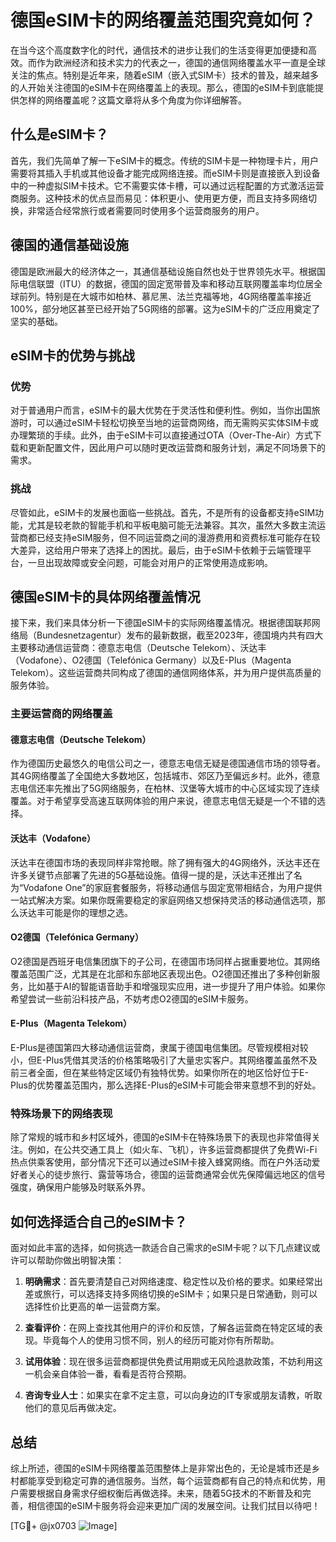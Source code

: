 # 德国eSIM卡的网络覆盖范围究竟如何？

在当今这个高度数字化的时代，通信技术的进步让我们的生活变得更加便捷和高效。而作为欧洲经济和技术实力的代表之一，德国的通信网络覆盖水平一直是全球关注的焦点。特别是近年来，随着eSIM（嵌入式SIM卡）技术的普及，越来越多的人开始关注德国的eSIM卡在网络覆盖上的表现。那么，德国的eSIM卡到底能提供怎样的网络覆盖呢？这篇文章将从多个角度为你详细解答。

## 什么是eSIM卡？

首先，我们先简单了解一下eSIM卡的概念。传统的SIM卡是一种物理卡片，用户需要将其插入手机或其他设备才能完成网络连接。而eSIM卡则是直接嵌入到设备中的一种虚拟SIM卡技术。它不需要实体卡槽，可以通过远程配置的方式激活运营商服务。这种技术的优点显而易见：体积更小、使用更方便，而且支持多网络切换，非常适合经常旅行或者需要同时使用多个运营商服务的用户。

## 德国的通信基础设施

德国是欧洲最大的经济体之一，其通信基础设施自然也处于世界领先水平。根据国际电信联盟（ITU）的数据，德国的固定宽带普及率和移动互联网覆盖率均位居全球前列。特别是在大城市如柏林、慕尼黑、法兰克福等地，4G网络覆盖率接近100%，部分地区甚至已经开始了5G网络的部署。这为eSIM卡的广泛应用奠定了坚实的基础。

## eSIM卡的优势与挑战

### 优势

对于普通用户而言，eSIM卡的最大优势在于灵活性和便利性。例如，当你出国旅游时，可以通过eSIM卡轻松切换至当地的运营商网络，而无需购买实体SIM卡或办理繁琐的手续。此外，由于eSIM卡可以直接通过OTA（Over-The-Air）方式下载和更新配置文件，因此用户可以随时更改运营商和服务计划，满足不同场景下的需求。

### 挑战

尽管如此，eSIM卡的发展也面临一些挑战。首先，不是所有的设备都支持eSIM功能，尤其是较老款的智能手机和平板电脑可能无法兼容。其次，虽然大多数主流运营商都已经支持eSIM服务，但不同运营商之间的漫游费用和资费标准可能存在较大差异，这给用户带来了选择上的困扰。最后，由于eSIM卡依赖于云端管理平台，一旦出现故障或安全问题，可能会对用户的正常使用造成影响。

## 德国eSIM卡的具体网络覆盖情况

接下来，我们来具体分析一下德国eSIM卡的实际网络覆盖情况。根据德国联邦网络局（Bundesnetzagentur）发布的最新数据，截至2023年，德国境内共有四大主要移动通信运营商：德意志电信（Deutsche Telekom）、沃达丰（Vodafone）、O2德国（Telefónica Germany）以及E-Plus（Magenta Telekom）。这些运营商共同构成了德国的通信网络体系，并为用户提供高质量的服务体验。

### 主要运营商的网络覆盖

#### 德意志电信（Deutsche Telekom）

作为德国历史最悠久的电信公司之一，德意志电信无疑是德国通信市场的领导者。其4G网络覆盖了全国绝大多数地区，包括城市、郊区乃至偏远乡村。此外，德意志电信还率先推出了5G网络服务，在柏林、汉堡等大城市的中心区域实现了连续覆盖。对于希望享受高速互联网体验的用户来说，德意志电信无疑是一个不错的选择。

#### 沃达丰（Vodafone）

沃达丰在德国市场的表现同样非常抢眼。除了拥有强大的4G网络外，沃达丰还在许多关键节点部署了先进的5G基础设施。值得一提的是，沃达丰还推出了名为“Vodafone One”的家庭套餐服务，将移动通信与固定宽带相结合，为用户提供一站式解决方案。如果你既需要稳定的家庭网络又想保持灵活的移动通信选项，那么沃达丰可能是你的理想之选。

#### O2德国（Telefónica Germany）

O2德国是西班牙电信集团旗下的子公司，在德国市场同样占据重要地位。其网络覆盖范围广泛，尤其是在北部和东部地区表现出色。O2德国还推出了多种创新服务，比如基于AI的智能语音助手和增强现实应用，进一步提升了用户体验。如果你希望尝试一些前沿科技产品，不妨考虑O2德国的eSIM卡服务。

#### E-Plus（Magenta Telekom）

E-Plus是德国第四大移动通信运营商，隶属于德国电信集团。尽管规模相对较小，但E-Plus凭借其灵活的价格策略吸引了大量忠实客户。其网络覆盖虽然不及前三者全面，但在某些特定区域仍有独特优势。如果你所在的地区恰好位于E-Plus的优势覆盖范围内，那么选择E-Plus的eSIM卡可能会带来意想不到的好处。

### 特殊场景下的网络表现

除了常规的城市和乡村区域外，德国的eSIM卡在特殊场景下的表现也非常值得关注。例如，在公共交通工具上（如火车、飞机），许多运营商都提供了免费Wi-Fi热点供乘客使用，部分情况下还可以通过eSIM卡接入蜂窝网络。而在户外活动爱好者关心的徒步旅行、露营等场合，德国的运营商通常会优先保障偏远地区的信号强度，确保用户能够及时联系外界。

## 如何选择适合自己的eSIM卡？

面对如此丰富的选择，如何挑选一款适合自己需求的eSIM卡呢？以下几点建议或许可以帮助你做出明智决策：

1. **明确需求**：首先要清楚自己对网络速度、稳定性以及价格的要求。如果经常出差或旅行，可以选择支持多网络切换的eSIM卡；如果只是日常通勤，则可以选择性价比更高的单一运营商方案。
   
2. **查看评价**：在网上查找其他用户的评价和反馈，了解各运营商在特定区域的表现。毕竟每个人的使用习惯不同，别人的经历可能对你有所帮助。

3. **试用体验**：现在很多运营商都提供免费试用期或无风险退款政策，不妨利用这一机会亲自体验一番，看看是否符合预期。

4. **咨询专业人士**：如果实在拿不定主意，可以向身边的IT专家或朋友请教，听取他们的意见后再做决定。

## 总结

综上所述，德国的eSIM卡网络覆盖范围整体上是非常出色的，无论是城市还是乡村都能享受到稳定可靠的通信服务。当然，每个运营商都有自己的特点和优势，用户需要根据自身需求仔细权衡后再做选择。未来，随着5G技术的不断普及和完善，相信德国的eSIM卡服务将会迎来更加广阔的发展空间。让我们拭目以待吧！

[TG💪+ @jx0703 ![Image](https://github.com/user-attachments/assets/dbca1d08-cadb-493c-b0ec-ad6f7a83f270)]